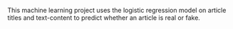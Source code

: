 This machine learning project uses the logistic regression model on article titles and text-content to predict whether an article is real or fake. 